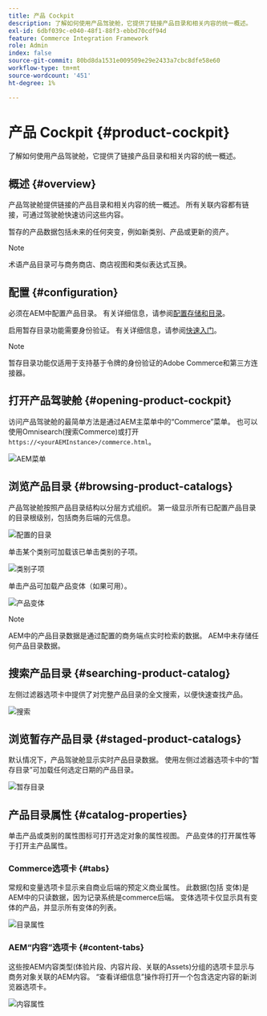 ```yaml
---
title: 产品 Cockpit
description: 了解如何使用产品驾驶舱，它提供了链接产品目录和相关内容的统一概述。
exl-id: 6dbf039c-e040-48f1-88f3-ebbd70cdf94d
feature: Commerce Integration Framework
role: Admin
index: false
source-git-commit: 80bd8da1531e009509e29e2433a7cbc8dfe58e60
workflow-type: tm+mt
source-wordcount: '451'
ht-degree: 1%

---
```



# 产品 Cockpit {#product-cockpit}

了解如何使用产品驾驶舱，它提供了链接产品目录和相关内容的统一概述。

## 概述 {#overview}

产品驾驶舱提供链接的产品目录和相关内容的统一概述。 所有关联内容都有链接，可通过驾驶舱快速访问这些内容。

暂存的产品数据包括未来的任何突变，例如新类别、产品或更新的资产。

>[!NOTE]
>
>术语产品目录可与商务商店、商店视图和类似表达式互换。

## 配置 {#configuration}

必须在AEM中配置产品目录。 有关详细信息，请参阅[配置存储和目录](/help/commerce-cloud/cif-storefront/getting-started.md#catalog)。

启用暂存目录功能需要身份验证。 有关详细信息，请参阅[快速入门](/help/commerce-cloud/cif-storefront/getting-started.md)。

>[!NOTE]
>
>暂存目录功能仅适用于支持基于令牌的身份验证的Adobe Commerce和第三方连接器。

## 打开产品驾驶舱 {#opening-product-cockpit}

访问产品驾驶舱的最简单方法是通过AEM主菜单中的“Commerce”菜单。 也可以使用Omnisearch(搜索Commerce)或打开`https://<yourAEMInstance>/commerce.html`。

![AEM菜单](../assets/aem-menu.png)

## 浏览产品目录 {#browsing-product-catalogs}

产品驾驶舱按照产品目录结构以分层方式组织。 第一级显示所有已配置产品目录的目录根级别，包括商务后端的元信息。

![配置的目录](../assets/catalog-overview.png)

单击某个类别可加载该已单击类别的子项。

![类别子项](../assets/catalog-category-children.png)

单击产品可加载产品变体（如果可用）。

![产品变体](../assets/catalog-product-variation.png)

>[!NOTE]
>
>AEM中的产品目录数据是通过配置的商务端点实时检索的数据。 AEM中未存储任何产品目录数据。

## 搜索产品目录 {#searching-product-catalog}

左侧过滤器选项卡中提供了对完整产品目录的全文搜索，以便快速查找产品。

![搜索](../assets/search-cockpit.png)

## 浏览暂存产品目录 {#staged-product-catalogs}

默认情况下，产品驾驶舱显示实时产品目录数据。 使用左侧过滤器选项卡中的“暂存目录”可加载任何选定日期的产品目录。

![暂存目录](../assets/staged-cockpit.png)

## 产品目录属性 {#catalog-properties}

单击产品或类别的属性图标可打开选定对象的属性视图。 产品变体的打开属性等于打开主产品属性。

### Commerce选项卡 {#tabs}

常规和变量选项卡显示来自商业后端的预定义商业属性。 此数据(包括 变体)是AEM中的只读数据，因为记录系统是commerce后端。 变体选项卡仅显示具有变体的产品，并显示所有变体的列表。

![目录属性](../assets/catalog-properties.png)

### AEM“内容”选项卡 {#content-tabs}

这些按AEM内容类型(体验片段、内容片段、关联的Assets)分组的选项卡显示与商务对象关联的AEM内容。 “查看详细信息”操作将打开一个包含选定内容的新浏览器选项卡。

![内容属性](../assets/content-properties.png)
